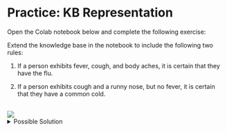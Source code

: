 # Practice: KB Representation

Open the Colab notebook below and complete the following exercise:

Extend the knowledge base in the notebook to include the following two rules:

1. If a person exhibits fever, cough, and body aches, it is certain that they have the flu.

2. If a person exhibits cough and a runny nose, but no fever, it is certain that they have a common cold.






</br>

<a href = "https://colab.research.google.com/drive/1DQMAZz8j_-OeZ932crsQE3hIukBFBSr2" target="_blank" >
<img src="https://img.shields.io/static/v1?label=Open%20Practice&message=KB%20Representation&color=yellow"/>
</a>

<Details>
<Summary> Possible Solution</Summary>

```python
# Define symbols
S = Symbol("Sneezing")
R = Symbol("RunnyNose")
F = Symbol("Fever")
A = Symbol("Allergies")
C = Symbol("Cough")
B = Symbol("BodyAches")

# Construct the knowledge base
knowledge = And(
    Implication(And(S, R, Not(F)), A),  # Rule for allergies
    Implication(And(F, C, B), Symbol("Flu")),  # Rule for flu
    Implication(And(C, R, Not(F)), Symbol("CommonCold"))  # Rule for common cold
)

# Questions
questions = [
    (And(F, C), "Does the person have a common cold?"),  # Question 1
    (And(F, B, C), "Does the person have a common cold?"),  # Question 2
    # Add more questions here
]

# Check each question against the knowledge base
for query, question_text in questions:
    result = model_check(knowledge, query)
    print(question_text, result)
```
</Details>


